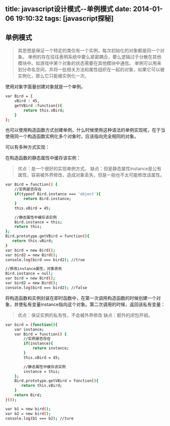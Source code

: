 title: javascript设计模式--单例模式
date: 2014-01-06 19:10:32
tags: [javascript探秘]
---

单例模式
-------------------------

> 其思想是保证一个特定的类仅有一个实例，每次初始化的对象都是同一个对象。
> 单例的存在往往表明系统中要么紧密耦合，要么逻辑过于分散在其他模块中。如游戏中某个对象的状态需要在其他模块中通信。
> 单例可以用来划分命名空间，并将一批相关方法和属性组织在一起的对象，如果它可以被实例化，那么它只能被实例化一次。

使用对象字面量创建对象就是一个单例。

```sh
var Bird = {
    vBird : 45,
    getVBird :function(){
        return this.vBird;
    }
};
```

也可以使用构造函数方式创建单例，什么时候使用这种语法的单例实现呢，在于当使用同一个构造函数实例化多个对象时，应该指向完全相同的对象。
<!--more-->
可以有多种方式实现：

在构造函数的静态属性中缓存该实例：

> 优点：是一个很好的实现单例方式。
> 缺点：但是静态属性instance是公有属性，容易被外界修改，造成对象丢失，但是一般也不太可能修改该属性。

```sh
var Bird = function() {
    //实例是否存在
    if(typeof Bird.instance === 'object'){
        return Bird.instance;
    }
    this.vBird = 45;

    //静态属性中缓存该实例
    Bird.instance = this;
    return this;
};
Bird.prototype.getVBird = function(){
   return this.vBird;
}
var bird = new Bird();
var bird2 = new Bird();
console.log(bird === bird2); //true

//修改instance属性，对象丢失
Bird.instance = null;
var bird = new Bird();
var bird2 = new Bird();
console.log(bird === bird2); //false
```

将构造函数和实例封装在即时函数中，在第一次调用构造函数的时候创建一个对象，并使私有变量instance指向这个对象。第二次调用的时候，返回该私有变量：

> 优点：保证实例的私有性，不会被外界修改
> 缺点：额外的闭包开销。

```sh
var bird = (function(){
    var instance;
    var Bird = function() {
        //实例是否存在
        if(instance){
            return instance;
        }
        this.vBird = 45;

        //静态属性中缓存该实例
        instance = this;
    };
    Bird.prototype.getVBird = function(){
       return this.vBird;
    }
    return Bird;
}());

var b1 = new bird();
var b2 = new bird();
console.log(b1 === b2); //ture
```

